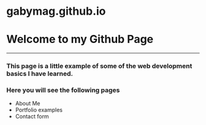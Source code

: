# gabymag.github.io


# Welcome to my Github Page
***

### This page is a little example of some of the web development basics I have learned. 

### Here you will see the following pages

* About Me
* Portfolio examples
* Contact form





